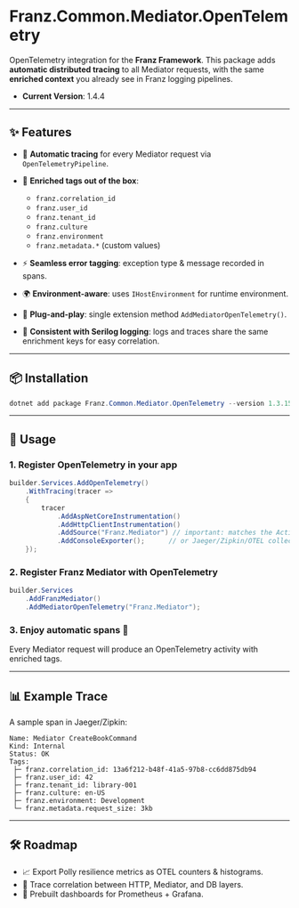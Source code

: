 ﻿# Franz.Common.Mediator.OpenTelemetry

OpenTelemetry integration for the **Franz Framework**.
This package adds **automatic distributed tracing** to all Mediator requests, with the same **enriched context** you already see in Franz logging pipelines.

- **Current Version**: 1.4.4

---

## ✨ Features

* 📡 **Automatic tracing** for every Mediator request via `OpenTelemetryPipeline`.
* 🪪 **Enriched tags out of the box**:

  * `franz.correlation_id`
  * `franz.user_id`
  * `franz.tenant_id`
  * `franz.culture`
  * `franz.environment`
  * `franz.metadata.*` (custom values)
* ⚡ **Seamless error tagging**: exception type & message recorded in spans.
* 🌍 **Environment-aware**: uses `IHostEnvironment` for runtime environment.
* 🔌 **Plug-and-play**: single extension method `AddMediatorOpenTelemetry()`.
* 🧩 **Consistent with Serilog logging**: logs and traces share the same enrichment keys for easy correlation.

---

## 📦 Installation

```powershell
dotnet add package Franz.Common.Mediator.OpenTelemetry --version 1.3.15
```

---

## 🚀 Usage

### 1. Register OpenTelemetry in your app

```csharp
builder.Services.AddOpenTelemetry()
    .WithTracing(tracer =>
    {
        tracer
            .AddAspNetCoreInstrumentation()
            .AddHttpClientInstrumentation()
            .AddSource("Franz.Mediator") // important: matches the ActivitySource
            .AddConsoleExporter();      // or Jaeger/Zipkin/OTEL collector
    });
```

### 2. Register Franz Mediator with OpenTelemetry

```csharp
builder.Services
    .AddFranzMediator()
    .AddMediatorOpenTelemetry("Franz.Mediator");
```

### 3. Enjoy automatic spans 🎉

Every Mediator request will produce an OpenTelemetry activity with enriched tags.

---

## 📊 Example Trace

A sample span in Jaeger/Zipkin:

```
Name: Mediator CreateBookCommand
Kind: Internal
Status: OK
Tags:
 ├─ franz.correlation_id: 13a6f212-b48f-41a5-97b8-cc6dd875db94
 ├─ franz.user_id: 42
 ├─ franz.tenant_id: library-001
 ├─ franz.culture: en-US
 ├─ franz.environment: Development
 └─ franz.metadata.request_size: 3kb
```

---

## 🛠️ Roadmap

* 📈 Export Polly resilience metrics as OTEL counters & histograms.
* 🔎 Trace correlation between HTTP, Mediator, and DB layers.
* 🧩 Prebuilt dashboards for Prometheus + Grafana.


